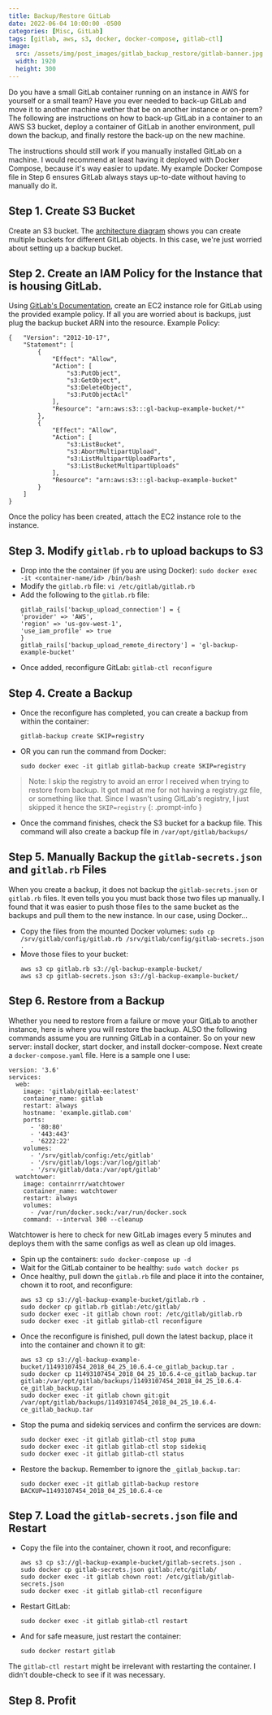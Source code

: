 ```yaml
---
title: Backup/Restore GitLab
date: 2022-06-04 10:00:00 -0500
categories: [Misc, GitLab]
tags: [gitlab, aws, s3, docker, docker-compose, gitlab-ctl]
image:
  src: /assets/img/post_images/gitlab_backup_restore/gitlab-banner.jpg
  width: 1920
  height: 300
---
```


Do you have a small GitLab container running on an instance in AWS for yourself or a small team? Have you ever needed to back-up GitLab and move it to another machine wether that be on another instance or on-prem? The following are instructions on how to back-up GitLab in a container to an AWS S3 bucket, deploy a container of GitLab in another environment, pull down the backup, and finally restore the back-up on the new machine. 

The instructions should still work if you manually installed GitLab on a machine. I would recommend at least having it deployed with Docker Compose, because it's way easier to update. My example Docker Compose file in Step 6 ensures GitLab always stays up-to-date without having to manually do it.  

## Step 1. Create S3 Bucket
Create an S3 bucket. The [architecture diagram](https://docs.gitlab.com/ee/install/aws/manual_install_aws.html#architecture) shows you can create multiple buckets for different GitLab objects. In this case, we're just worried about setting up a backup bucket.
## Step 2. Create an IAM Policy for the Instance that is housing GitLab.
Using [GitLab's Documentation](https://docs.gitlab.com/ee/install/aws/manual_install_aws.html#create-an-iam-policy), create an EC2 instance role for GitLab using the provided example policy. If all you are worried about is backups, just plug the backup bucket ARN into the resource.
Example Policy:
```
{   "Version": "2012-10-17",
    "Statement": [
        {
            "Effect": "Allow",
            "Action": [
                "s3:PutObject",
                "s3:GetObject",
                "s3:DeleteObject",
                "s3:PutObjectAcl"
            ],
            "Resource": "arn:aws:s3:::gl-backup-example-bucket/*"
        },
        {
            "Effect": "Allow",
            "Action": [
                "s3:ListBucket",
                "s3:AbortMultipartUpload",
                "s3:ListMultipartUploadParts",
                "s3:ListBucketMultipartUploads"
            ],
            "Resource": "arn:aws:s3:::gl-backup-example-bucket"
        }
    ]
}
```
Once the policy has been created, attach the EC2 instance role to the instance.
## Step 3. Modify `gitlab.rb` to upload backups to S3
- Drop into the the container (if you are using Docker): `sudo docker exec -it <container-name/id> /bin/bash`
- Modify the `gitlab.rb` file: `vi /etc/gitlab/gitlab.rb`
- Add the following to the `gitlab.rb` file:
    ```
    gitlab_rails['backup_upload_connection'] = {
    'provider' => 'AWS',
    'region' => 'us-gov-west-1',
    'use_iam_profile' => true
    }
    gitlab_rails['backup_upload_remote_directory'] = 'gl-backup-example-bucket'
    ```
- Once added, reconfigure GitLab: `gitlab-ctl reconfigure`
## Step 4. Create a Backup
- Once the reconfigure has completed, you can create a backup from within the container:
    ```
    gitlab-backup create SKIP=registry
    ```
- OR you can run the command from Docker:
    ```
    sudo docker exec -it gitlab gitlab-backup create SKIP=registry
    ```

> Note: I skip the registry to avoid an error I received when trying to restore from backup. It got mad at me for not having a registry.gz file, or something like that. Since I wasn't using GitLab's registry, I just skipped it hence the `SKIP=registry`
{: .prompt-info }

- Once the command finishes, check the S3 bucket for a backup file. This command will also create a backup file in `/var/opt/gitlab/backups/`
## Step 5. Manually Backup the `gitlab-secrets.json` and `gitlab.rb` Files
When you create a backup, it does not backup the `gitlab-secrets.json` or `gitlab.rb` files. It even tells you you must back those two files up manually. I found that it was easier to push those files to the same bucket as the backups and pull them to the new instance.
In our case, using Docker...
- Copy the files from the mounted Docker volumes: `sudo cp /srv/gitlab/config/gitlab.rb /srv/gitlab/config/gitlab-secrets.json .`
- Move those files to your bucket:
    ```
    aws s3 cp gitlab.rb s3://gl-backup-example-bucket/
    aws s3 cp gitlab-secrets.json s3://gl-backup-example-bucket/
    ```
## Step 6. Restore from a Backup
Whether you need to restore from a failure or move your GitLab to another instance, here is where you will restore the backup.
ALSO the following commands assume you are running GitLab in a container. So on your new server: install docker, start docker, and install docker-compose. Next create a `docker-compose.yaml` file. Here is a sample one I use:
```
version: '3.6'
services:
  web:
    image: 'gitlab/gitlab-ee:latest'
    container_name: gitlab
    restart: always
    hostname: 'example.gitlab.com'
    ports:
      - '80:80'
      - '443:443'
      - '6222:22'
    volumes:
      - '/srv/gitlab/config:/etc/gitlab'
      - '/srv/gitlab/logs:/var/log/gitlab'
      - '/srv/gitlab/data:/var/opt/gitlab'
  watchtower:
    image: containrrr/watchtower
    container_name: watchtower
    restart: always
    volumes:
      - /var/run/docker.sock:/var/run/docker.sock
    command: --interval 300 --cleanup
```
Watchtower is here to check for new GitLab images every 5 minutes and deploys them with the same configs as well as clean up old images.
- Spin up the containers: `sudo docker-compose up -d`
- Wait for the GitLab container to be healthy: `sudo watch docker ps`
- Once healthy, pull down the `gitlab.rb` file and place it into the container, chown it to root, and reconfigure:
    ```
    aws s3 cp s3://gl-backup-example-bucket/gitlab.rb .
    sudo docker cp gitlab.rb gitlab:/etc/gitlab/
    sudo docker exec -it gitlab chown root: /etc/gitlab/gitlab.rb
    sudo docker exec -it gitlab gitlab-ctl reconfigure
    ```
- Once the reconfigure is finished, pull down the latest backup, place it into the container and chown it to git:
    ```
    aws s3 cp s3://gl-backup-example-bucket/11493107454_2018_04_25_10.6.4-ce_gitlab_backup.tar .
    sudo docker cp 11493107454_2018_04_25_10.6.4-ce_gitlab_backup.tar gitlab:/var/opt/gitlab/backups/11493107454_2018_04_25_10.6.4-ce_gitlab_backup.tar
    sudo docker exec -it gitlab chown git:git /var/opt/gitlab/backups/11493107454_2018_04_25_10.6.4-ce_gitlab_backup.tar
    ```
- Stop the puma and sidekiq services and confirm the services are down:
    ```
    sudo docker exec -it gitlab gitlab-ctl stop puma
    sudo docker exec -it gitlab gitlab-ctl stop sidekiq
    sudo docker exec -it gitlab gitlab-ctl status
    ```
- Restore the backup. Remember to ignore the `_gitlab_backup.tar`:
    ```
    sudo docker exec -it gitlab gitlab-backup restore BACKUP=11493107454_2018_04_25_10.6.4-ce
    ```
## Step 7. Load the `gitlab-secrets.json` file and Restart
- Copy the file into the container, chown it root, and reconfigure:
    ```
    aws s3 cp s3://gl-backup-example-bucket/gitlab-secrets.json .
    sudo docker cp gitlab-secrets.json gitlab:/etc/gitlab/
    sudo docker exec -it gitlab chown root: /etc/gitlab/gitlab-secrets.json
    sudo docker exec -it gitlab gitlab-ctl reconfigure
    ````
- Restart GitLab:
    ```
    sudo docker exec -it gitlab gitlab-ctl restart
    ```
- And for safe measure, just restart the container:
    ```
    sudo docker restart gitlab
    ```
The `gitlab-ctl restart` might be irrelevant with restarting the container. I didn't double-check to see if it was necessary.

## Step 8. Profit
